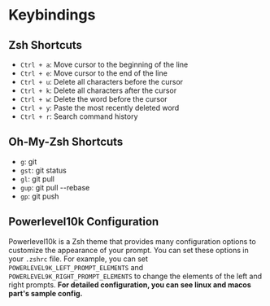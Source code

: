 # Keybindings

## Zsh Shortcuts

- `Ctrl + a`: Move cursor to the beginning of the line
- `Ctrl + e`: Move cursor to the end of the line
- `Ctrl + u`: Delete all characters before the cursor
- `Ctrl + k`: Delete all characters after the cursor
- `Ctrl + w`: Delete the word before the cursor
- `Ctrl + y`: Paste the most recently deleted word
- `Ctrl + r`: Search command history

## Oh-My-Zsh Shortcuts

- `g`: git
- `gst`: git status
- `gl`: git pull
- `gup`: git pull --rebase
- `gp`: git push

## Powerlevel10k Configuration

Powerlevel10k is a Zsh theme that provides many configuration options to customize the appearance of your prompt. You can set these options in your `.zshrc` file. For example, you can set `POWERLEVEL9K_LEFT_PROMPT_ELEMENTS` and `POWERLEVEL9K_RIGHT_PROMPT_ELEMENTS` to change the elements of the left and right prompts. **For detailed configuration, you can see linux and macos part's sample config.**

